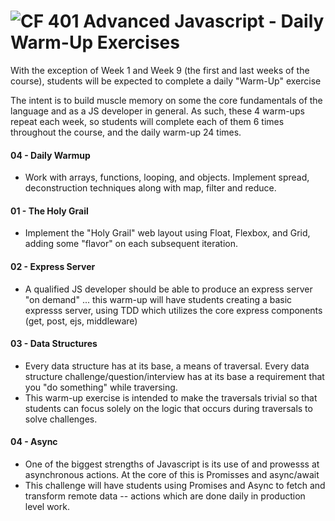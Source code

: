 ![CF](http://i.imgur.com/7v5ASc8.png) 401 Advanced Javascript - Daily Warm-Up Exercises
=======================================================================================

With the exception of Week 1 and Week 9 (the first and last weeks of the course), students will be expected to complete a daily "Warm-Up" exercise

The intent is to build muscle memory on some the core fundamentals of the language and as a JS developer in general. As such, these 4 warm-ups repeat each week, so students will complete each of them 6 times throughout the course, and the daily warm-up 24 times.


#### 04 - Daily Warmup
* Work with arrays, functions, looping, and objects.  Implement spread, deconstruction techniques along with map, filter and reduce.

#### 01 - The Holy Grail
* Implement the "Holy Grail" web layout using Float, Flexbox, and Grid, adding some "flavor" on each subsequent iteration.

#### 02 - Express Server
* A qualified JS developer should be able to produce an express server "on demand" ... this warm-up will have students creating a basic expresss server, using TDD which utilizes the core express components (get, post, ejs, middleware) 

#### 03 - Data Structures
* Every data structure has at its base, a means of traversal. Every data structure challenge/question/interview has at its base a requirement that you "do something" while traversing.
* This warm-up exercise is intended to make the traversals trivial so that students can focus solely on the logic that occurs during traversals to solve challenges.

#### 04 - Async
* One of the biggest strengths of Javascript is its use of and prowesss at asynchronous actions. At the core of this is Promisses and async/await
* This challenge will have students using Promises and Async to fetch and transform remote data -- actions which are done daily in production level work.


